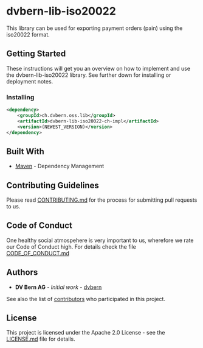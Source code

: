 # dvbern-lib-iso20022

This library can be used for exporting payment orders (pain) using the iso20022 format.

## Getting Started

These instructions will get you an overview on how to implement and use the dvbern-lib-iso20022 library. See further down for installing or deployment notes.

### Installing


```xml
<dependency>
	<groupId>ch.dvbern.oss.lib</groupId>
	<artifactId>dvbern-lib-iso20022-ch-impl</artifactId>
	<version>(NEWEST_VERSION)</version>
</dependency>
```


## Built With

* [Maven](https://maven.apache.org/) - Dependency Management


## Contributing Guidelines

Please read [CONTRIBUTING.md](CONTRIBUTING.md) for the process for submitting pull requests to us.

## Code of Conduct

One healthy social atmospehere is very important to us, wherefore we rate our Code of Conduct high.
 For details check the file [CODE_OF_CONDUCT.md](CODE_OF_CONDUCT.md)

## Authors

* **DV Bern AG** - *Initial work* - [dvbern](https://github.com/dvbern)

See also the list of [contributors](https://github.com/dvbern/lib-iso20022/contributors) who participated in this project.

## License

This project is licensed under the Apache 2.0 License - see the [LICENSE.md](LICENSE.md) file for details.

